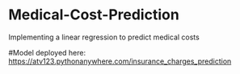 # Medical-Cost-Prediction
Implementing a linear regression to predict medical costs


#Model deployed here: https://atv123.pythonanywhere.com/insurance_charges_prediction

